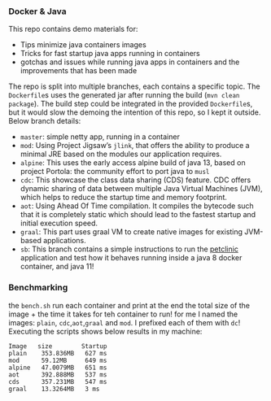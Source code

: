 ### Docker & Java

This repo contains demo materials for:

- Tips minimize java containers images
- Tricks for fast startup java apps running in containers
- gotchas and issues while running java apps in containers and the improvements that has been made

The repo is split into multiple branches, each contains a specific topic. The `Dockerfile`s uses the generated jar after running the build (`mvn clean package`). The build step could be integrated in the provided `Dockerfile`s, but it would slow the demoing the intention of this repo, so I kept it outside. Below branch details:

- `master`: simple netty app, running in a container
- `mod`: Using Project Jigsaw’s `jlink`, that offers the ability to produce a minimal JRE based on the modules our application requires.
- `alpine`: This uses the early access alpine build of java 13, based on project Portola: the community effort to port java to `musl`
- `cdc`: This showcase the class data sharing (CDS) feature. CDC offers dynamic sharing of data between multiple Java Virtual Machines (JVM), which helps to reduce the startup time and memory footprint.
- `aot`: Using Ahead Of Time compilation. It compiles the bytecode such that it is completely static which should lead to the fastest startup and initial execution speed.
- `graal`: This part uses graal VM to create native images for existing JVM-based applications.
- `sb`: This branch contains a simple instructions to run the [petclinic](https://github.com/spring-projects/spring-petclinic) application and test how it behaves running inside a java 8 docker container, and java 11!

### Benchmarking

the `bench.sh` run each container and print at the end the total size of the image + the time it takes for teh container to run! for me I named the images: `plain`, `cdc`,`aot`,`graal` and `mod`. I prefixed each of them with `dc`! Executing the scripts shows below results in my machine:

```
Image   size        Startup
plain    353.836MB   627 ms
mod      59.12MB     649 ms
alpine   47.0079MB   651 ms
aot      392.888MB   537 ms
cds      357.231MB   547 ms
graal    13.3264MB   3 ms
```

